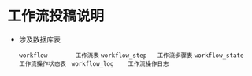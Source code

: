 # 工作流投稿说明 

  * 涉及数据库表  
  
    ``` workflow        工作流表 ``` 
    ``` workflow_step   工作流步骤表 ``` 
    ``` workflow_state  工作流操作状态表  ``` 
    ``` workflow_log    工作流操作日志  ``` 
     
  
